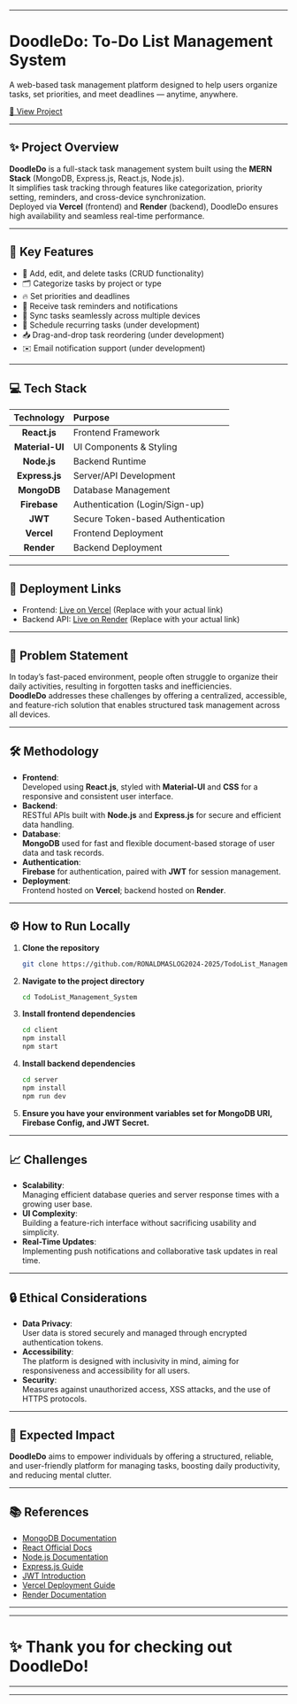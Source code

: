 
---

# DoodleDo: To-Do List Management System

A web-based task management platform designed to help users organize tasks, set priorities, and meet deadlines — anytime, anywhere.

[🔗 View Project](https://doodledo.vercel.app)

---

## ✨ Project Overview

**DoodleDo** is a full-stack task management system built using the **MERN Stack** (MongoDB, Express.js, React.js, Node.js).  
It simplifies task tracking through features like categorization, priority setting, reminders, and cross-device synchronization.  
Deployed via **Vercel** (frontend) and **Render** (backend), DoodleDo ensures high availability and seamless real-time performance.

---

## 🎯 Key Features

- 📝 Add, edit, and delete tasks (CRUD functionality)
- 🗂️ Categorize tasks by project or type
- 🔥 Set priorities and deadlines
- 🔔 Receive task reminders and notifications
- 🔄 Sync tasks seamlessly across multiple devices
- 📅 Schedule recurring tasks (under development)
- 📥 Drag-and-drop task reordering (under development)
- ✉️ Email notification support (under development)

---

## 💻 Tech Stack

| Technology | Purpose |
| :--------: | :------ |
| **React.js** | Frontend Framework |
| **Material-UI** | UI Components & Styling |
| **Node.js** | Backend Runtime |
| **Express.js** | Server/API Development |
| **MongoDB** | Database Management |
| **Firebase** | Authentication (Login/Sign-up) |
| **JWT** | Secure Token-based Authentication |
| **Vercel** | Frontend Deployment |
| **Render** | Backend Deployment |

---

## 🚀 Deployment Links

- Frontend: [Live on Vercel](https://your-vercel-link.vercel.app) (Replace with your actual link)
- Backend API: [Live on Render](https://your-render-link.onrender.com) (Replace with your actual link)

---

## 📜 Problem Statement

In today’s fast-paced environment, people often struggle to organize their daily activities, resulting in forgotten tasks and inefficiencies.  
**DoodleDo** addresses these challenges by offering a centralized, accessible, and feature-rich solution that enables structured task management across all devices.

---

## 🛠️ Methodology

- **Frontend**:  
  Developed using **React.js**, styled with **Material-UI** and **CSS** for a responsive and consistent user interface.
- **Backend**:  
  RESTful APIs built with **Node.js** and **Express.js** for secure and efficient data handling.
- **Database**:  
  **MongoDB** used for fast and flexible document-based storage of user data and task records.
- **Authentication**:  
  **Firebase** for authentication, paired with **JWT** for session management.
- **Deployment**:  
  Frontend hosted on **Vercel**; backend hosted on **Render**.

---

## ⚙️ How to Run Locally

1. **Clone the repository**

   ```bash
   git clone https://github.com/RONALDMASLOG2024-2025/TodoList_Management_System.git
   ```

2. **Navigate to the project directory**

   ```bash
   cd TodoList_Management_System
   ```

3. **Install frontend dependencies**

   ```bash
   cd client
   npm install
   npm start
   ```

4. **Install backend dependencies**

   ```bash
   cd server
   npm install
   npm run dev
   ```

5. **Ensure you have your environment variables set for MongoDB URI, Firebase Config, and JWT Secret.**

---

## 📈 Challenges

- **Scalability**:  
  Managing efficient database queries and server response times with a growing user base.
- **UI Complexity**:  
  Building a feature-rich interface without sacrificing usability and simplicity.
- **Real-Time Updates**:  
  Implementing push notifications and collaborative task updates in real time.

---

## 🔒 Ethical Considerations

- **Data Privacy**:  
  User data is stored securely and managed through encrypted authentication tokens.
- **Accessibility**:  
  The platform is designed with inclusivity in mind, aiming for responsiveness and accessibility for all users.
- **Security**:  
  Measures against unauthorized access, XSS attacks, and the use of HTTPS protocols.

---

## 🎯 Expected Impact

**DoodleDo** aims to empower individuals by offering a structured, reliable, and user-friendly platform for managing tasks, boosting daily productivity, and reducing mental clutter.

---

## 📚 References

- [MongoDB Documentation](https://www.mongodb.com/docs/)
- [React Official Docs](https://reactjs.org/docs/getting-started.html)
- [Node.js Documentation](https://nodejs.org/en/docs/)
- [Express.js Guide](https://expressjs.com/en/starter/installing.html)
- [JWT Introduction](https://jwt.io/introduction/)
- [Vercel Deployment Guide](https://vercel.com/docs)
- [Render Documentation](https://render.com/docs)

---


---

# ✨ Thank you for checking out DoodleDo!

---

---
  
